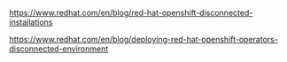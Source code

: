 https://www.redhat.com/en/blog/red-hat-openshift-disconnected-installations

https://www.redhat.com/en/blog/deploying-red-hat-openshift-operators-disconnected-environment

